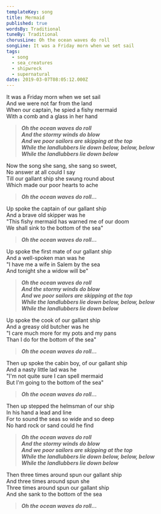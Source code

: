 ```yaml
---
templateKey: song
title: Mermaid
published: true
wordsBy: Traditional
tuneBy: Traditional
chorusLine: Oh the ocean waves do roll
songLine: It was a Friday morn when we set sail
tags:
  - song
  - sea_creatures
  - shipwreck
  - supernatural
date: 2019-03-07T08:05:12.000Z
---
```

It was a Friday morn when we set sail\
And we were not far from the land\
When our captain, he spied a fishy mermaid\
With a comb and a glass in her hand

> ***Oh the ocean waves do roll\
And the stormy winds do blow\
And we poor sailors are skipping at the top\
While the landlubbers lie down below, below, below\
While the landlubbers lie down below***

Now the song she sang, she sang so sweet,\
No answer at all could I say\
Till our gallant ship she swung round about\
Which made our poor hearts to ache

> ***Oh the ocean waves do roll...***

Up spoke the captain of our gallant ship\
And a brave old skipper was he\
"This fishy mermaid has warned me of our doom\
We shall sink to the bottom of the sea"

> ***Oh the ocean waves do roll...***

Up spoke the first mate of our gallant ship\
And a well-spoken man was he\
"I have me a wife in Salem by the sea\
And tonight she a widow will be"

> ***Oh the ocean waves do roll\
And the stormy winds do blow\
And we poor sailors are skipping at the top\
While the landlubbers lie down below, below, below\
While the landlubbers lie down below***

Up spoke the cook of our gallant ship\
And a greasy old butcher was he\
"I care much more for my pots and my pans\
Than I do for the bottom of the sea"

> ***Oh the ocean waves do roll...***

Then up spoke the cabin boy, of our gallant ship\
And a nasty little lad was he\
"I'm not quite sure I can spell mermaid\
But I'm going to the bottom of the sea"

> ***Oh the ocean waves do roll...***

Then up stepped the helmsman of our ship\
In his hand a lead and line\
For to sound the seas so wide and so deep\
No hard rock or sand could he find

> ***Oh the ocean waves do roll\
And the stormy winds do blow\
And we poor sailors are skipping at the top\
While the landlubbers lie down below, below, below\
While the landlubbers lie down below***

Then three times around spun our gallant ship\
And three times around spun she\
Three times around spun our gallant ship\
And she sank to the bottom of the sea

> ***Oh the ocean waves do roll...***
